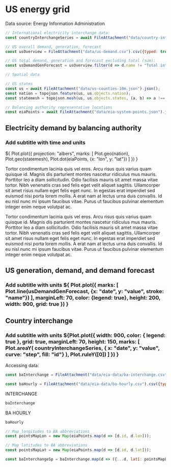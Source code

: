 # US energy grid

Data source: Energy Information Administration

<!-- SECTION 1: International interchange -->

```js
// International electricity interchange data:
const countryInterchangeSeries = await FileAttachment("data/country-interchange.csv").csv({typed: true});
```

<!-- SECTION 2: US total demand, generation, forecasting -->

```js
// US overall demand, generation, forecast
const usOverview = FileAttachment("data/us-demand.csv").csv({typed: true});
```

```js
// US total demand, generation and forecast excluding total (sum):
const usDemandGenForecast = usOverview.filter(d => d.name != "Total interchange");
```

```js
// Spatial data

// US states
const us = await FileAttachment("data/us-counties-10m.json").json();
const nation = topojson.feature(us, us.objects.nation);
const statemesh = topojson.mesh(us, us.objects.states, (a, b) => a !== b);

// Balancing authority representative locations
const eiaPoints = await FileAttachment("data/eia-system-points.json").json().then(d => d[0].data);
```

<!-- Testing cards -->

<div class="grid grid-cols-3">
  <div class="card grid-colspan-2 grid-rowspan-2">
    <h2>Electricity demand by balancing authority</h2>
    <h3>Add subtitle with time and units</h3>
    ${
      Plot.plot({
        projection: "albers",
        marks: [
            Plot.geo(nation),
            Plot.geo(statemesh),
            Plot.dot(eiaPoints, {x: "lon", y: "lat"})
        ]
      })
    }
  </div>
  <div class="card grid-colspan-1 grid-rowspan-1">
    <p>Tortor condimentum lacinia quis vel eros. Arcu risus quis varius quam quisque id. Magnis dis parturient montes nascetur ridiculus mus mauris. Porttitor leo a diam sollicitudin. Odio facilisis mauris sit amet massa vitae tortor. Nibh venenatis cras sed felis eget velit aliquet sagittis. Ullamcorper sit amet risus nullam eget felis eget nunc. In egestas erat imperdiet sed euismod nisi porta lorem mollis. A erat nam at lectus urna duis convallis. Id eu nisl nunc mi ipsum faucibus vitae. Purus ut faucibus pulvinar elementum integer enim neque volutpat ac.</p>
  </div>
    <div class="card grid-colspan-1 grid-rowspan-1">
    <p>Tortor condimentum lacinia quis vel eros. Arcu risus quis varius quam quisque id. Magnis dis parturient montes nascetur ridiculus mus mauris. Porttitor leo a diam sollicitudin. Odio facilisis mauris sit amet massa vitae tortor. Nibh venenatis cras sed felis eget velit aliquet sagittis. Ullamcorper sit amet risus nullam eget felis eget nunc. In egestas erat imperdiet sed euismod nisi porta lorem mollis. A erat nam at lectus urna duis convallis. Id eu nisl nunc mi ipsum faucibus vitae. Purus ut faucibus pulvinar elementum integer enim neque volutpat ac.</p>
  </div>
   <div class="card grid-colspan-3 grid-rowspan-1">
  <h2>US generation, demand, and demand forecast</h2>
  <h3>Add subtitle with units</3>
   ${
    Plot.plot({
  marks: [
    Plot.line(usDemandGenForecast, {x: "date", y: "value", stroke: "name"})
  ],
  marginLeft: 70,
  color: {legend: true},
  height: 200, 
  width: 900,
  grid: true
})
   }
  </div>
  <div class="card grid-colspan-3 grid-rowspan-1">
  <h2>Country interchange</h2>
  <h3>Add subtitle with units</3>
   ${Plot.plot({
    width: 900,
    color: { legend: true },
    grid: true,
    marginLeft: 70,
    height: 150,
    marks: [
        Plot.areaY(
            countryInterchangeSeries,
            { x: "date", y: "value", curve: "step", fill: "id"}
        ),
        Plot.ruleY([0])
    ]
})
   }
  </div>
</div>

Accessing data: 

```js
const baInterchange = FileAttachment("data/eia-data/ba-interchange.csv").csv({typed: true});

const baHourly = FileAttachment("data/eia-data/ba-hourly.csv").csv({typed: true});
```

INTERCHANGE

```js
baInterchange
```

BA HOURLY

```js
baHourly
```

```js
// Map longitudes to BA abbreviations
const pointsMapLon = new Map(eiaPoints.map(d => [d.id, d.lon]));

// Map latitudes to BA abbreviations
const pointsMapLat = new Map(eiaPoints.map(d => [d.id, d.lat]));

const baInterchangeSp = baInterchange.map(d => ({...d, lat1: pointsMapLat.get(d["fromba"]), lon1: pointsMapLon.get(d["fromba"]), lat2: pointsMapLat.get(d["toba"]), lon2: pointsMapLon.get(d["toba"])}));
```